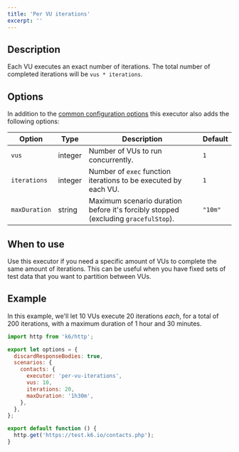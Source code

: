 ```yaml
---
title: 'Per VU iterations'
excerpt: ''
---
```


## Description

Each VU executes an exact number of iterations. The total number of completed
iterations will be `vus * iterations`.

## Options

In addition to the [common configuration options](/using-k6/scenarios#common-options) this executor
also adds the following options:

| Option        | Type    | Description                                                                        | Default |
| ------------- | ------- | ---------------------------------------------------------------------------------- | ------- |
| `vus`         | integer | Number of VUs to run concurrently.                                                 | `1`     |
| `iterations`  | integer | Number of `exec` function iterations to be executed by each VU.                    | `1`     |
| `maxDuration` | string  | Maximum scenario duration before it's forcibly stopped (excluding `gracefulStop`). | `"10m"` |

## When to use

Use this executor if you need a specific amount of VUs to complete the same amount of
iterations. This can be useful when you have fixed sets of test data that you want to
partition between VUs.

## Example

In this example, we'll let 10 VUs execute 20 iterations _each_, for a total of 200 iterations, with
a maximum duration of 1 hour and 30 minutes.

<div class="code-group" data-props='{"labels": [ "per-vu-iters.js" ], "lineNumbers": "[true]"}'>

```js
import http from 'k6/http';

export let options = {
  discardResponseBodies: true,
  scenarios: {
    contacts: {
      executor: 'per-vu-iterations',
      vus: 10,
      iterations: 20,
      maxDuration: '1h30m',
    },
  },
};

export default function () {
  http.get('https://test.k6.io/contacts.php');
}
```

</div>
